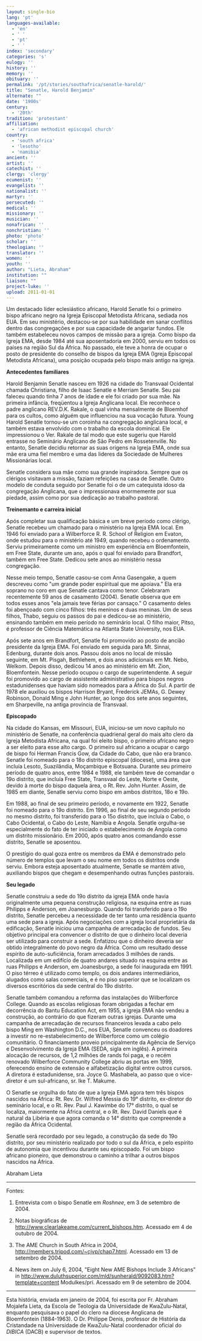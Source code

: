 ```yaml
---
layout: single-bio
lang: 'pt'
languages-available:
  - 'en'
  - ' '
  - 'pt'
  - ' '
index: 'secondary'
categories: 's'
eulogy: ''
history: ''
memory: ''
obituary: ''
permalink: '/pt/stories/southafrica/senatle-harold/'
title: "Senatle, Harold Benjamin"
alternate: ""
date: '1900s'
century:
  - '20th'
tradition: 'protestant'
affiliation:
  - 'african methodist episcopal church'
country:
  - 'south africa'
  - 'lesotho'
  - 'namibia'
ancient: ''
artist: ''
catechist: ''
clergy: 'clergy'
ecumenist: ''
evangelist: ''
nationalist: ''
martyr: ''
persecuted: ''
medical: ''
missionary: ''
musician: ''
nonafrican: ''
nonchristian: ''
photo: 'photo'
scholar: ''
theologian: ''
translator: ''
women: ''
youth: ''
author: "Lieta, Abraham"
institution: ""
liaison: ""
project-luke: ''
upload: 2011-01-01
---
```




Um destacado líder eclesiástico africano, Harold Senatle foi o primeiro bispo africano negro na Igreja Episcopal Metodista Africana, sediada nos EUA. Em seu ministério, destacou-se por sua habilidade em sanar conflitos dentro das congregações e por sua capacidade de angariar fundos. Ele também estabeleceu novos campos de missão para a igreja. Como bispo da Igreja EMA, desde 1984 até sua aposentadoria em 2000, serviu em todos os países na região Sul da África. No passado, ele teve a honra de ocupar o posto de presidente do conselho de bispos da Igreja EMA (Igreja Episcopal Metodista Africana), uma posição ocupada pelo bispo mais antigo na igreja.

**Antecedentes familiares**

Harold Benjamin Senatle nasceu em 1926 na cidade do Transvaal Ocidental chamada Christiana, filho de Isaac Senatle e Merriam Senatle. Seu pai faleceu quando tinha 7 anos de idade e ele foi criado por sua mãe. Na primeira infância, freqüentou a Igreja Anglicana local. Ele reconhece o padre anglicano REV.D.K. Rakale, o qual vinha mensalmente de Bloemhof para os cultos, como alguém que influenciou na sua vocação futura. Young Harold Senatle tornou-se um coroinha na congregação anglicana local, e também estava envolvido com o trabalho da  escola dominical.   Ele impressionou o Ver. Rakale de tal modo que este sugeriu que Harold entrasse no Seminário Anglicano de São Pedro em Rossetenville. No entanto, Senatle decidiu retornar as suas origens na Igreja EMA, onde sua mãe era uma fiel membro e uma das lideres da Sociedade de Mulheres Missionárias local.

Senatle considera sua mãe como sua grande inspiradora. Sempre que os clérigos visitavam a missão, faziam refeições na casa de Senatle. Outro modelo de conduta seguido por Senatle foi o de um catequista idoso da congregação Anglicana, que o impressionava enormemente por sua piedade, assim como por sua dedicação ao trabalho pastoral.

**Treinemanto e carreira inicial**

Após completar sua qualificação básica e um breve período como clérigo, Senatle recebeu um chamado para o ministério na Igreja EMA local. Em 1946 foi enviado para a Wilberforce R. R. School of Religion em Evaton, onde estudou para o ministério até 1949, quando recebeu o ordenamento. Serviu primeiramente como um ministro em experiência em Bloemfontein, em Free State, durante um ano, após o qual foi enviado para Brandfort, também em Free State. Dedicou sete anos ao ministério nessa congregação.

Nesse meio tempo, Senatle casou-se com Anna Gasengake, a quem descreveu como "um grande poder espiritual que me apoiava." Ela era soprano no coro em que Senatle cantava como tenor. Celebraram recentemente 59 anos de casamento (2004). Senatle observa que em todos esses anos "ela jamais teve férias por cansaço." O casamento deles foi abençoado com cinco filhos: três meninos e duas meninas. Um de seus filhos, Thabo, seguiu os passos do pai e dedicou-se ao ministério, ensinando também em meio período no seminário local. O filho maior, Pitso, é professor de Ciência Matemática na Atlanta State University, nos EUA.

Após sete anos em Brandfort, Senatle foi promovido ao posto de ancião presidente da Igreja EMA. Foi enviado em seguida para Mt. Sinnai, Edenburg, durante dois anos. Passou dois anos no local de missão seguinte, em Mt. Pisgah, Bethlehem, e dois anos adicionais em Mt. Nebo, Welkom. Depois disso, dedicou 14 anos ao ministério em Mt. Zion, Bloemfontein. Nesse período ocupou o cargo de superintendente. A seguir foi promovido ao cargo de assistente administrativo para bispos negros estadunidenses que haviam sido nomeados para a África do Sul. A partir de 1978 ele auxiliou os bispos Harrison Bryant, Frederick JEMAs, G. Dewey Robinson, Donald Ming e John Hunter, ao longo dos sete anos seguintes, em Sharpeville, na antiga província de Transvaal.

**Episcopado**

Na cidade do Kansas, em Missouri, EUA, iniciou-se um novo capítulo no ministério de Senatle, na conferência quadrienal geral do mais alto clero da Igreja Metodista Africana, na qual foi eleito bispo, o primeiro africano negro a ser eleito para esse alto cargo. O primeiro sul africano a ocupar o cargo de bispo foi Herman Francis Gow, da Cidade do Cabo, que não era branco. Senatle foi nomeado para o 18o distrito episcopal (diocese), uma área que incluía Lesoto, Suazilândia, Moçambique e Botsuana. Durante seu primeiro período de quatro anos, entre 1984 e 1988, ele também teve de comandar o 19o distrito, que incluía Free State, Transvaal do Leste, Norte e Oeste, devido à morte do bispo daquela área, o Rt. Rev. John Hunter. Assim, de 1985 em diante, Senatle serviu como bispo em ambos distritos, 18o e 19o.

Em 1988, ao final de seu primeiro período, e novamente em 1922, Senatle foi nomeado para o 19o distrito. Em 1996, ao final de seu segundo período no mesmo distrito, foi transferido para o 15o distrito, que incluía o Cabo, o Cabo Ocidental, o Cabo do Leste, Namíbia e Angola. Senatle orgulha-se especialmente do fato de ter iniciado o estabelecimento de Angola como um distrito missionário. Em 2000, após quatro anos comandando esse distrito, Senatle se aposentou.

O prestígio do qual goza entre os membros da EMA é demonstrado pelo número de templos que levam o seu nome em todos os distritos onde serviu. Embora esteja aposentado atualmente, Senatle se mantém ativo, auxiliando bispos que chegam e desempenhando outras funções pastorais.

**Seu legado**

Senatle construiu a sede do 19o distrito da igreja EMA onde havia originalmente uma pequena construção religiosa, na esquina entre as ruas Philipps e Anderson, em Joanesburgo. Quando foi transferido para o 19o distrito, Senatle percebeu a necessidade de ter tanto uma residência quanto uma sede para a igreja. Após negociações com a igreja local proprietária da edificação, Senatle iniciou uma campanha de arrecadação de fundos. Seu objetivo principal era convencer o distrito de que o dinheiro local deveria ser utilizado para construir a sede. Enfatizou que o dinheiro deveria ser obtido integralmente do povo negro da África. Como um resultado desse espírito de auto-suficiência, foram arrecadados 3 milhões de rands. Localizada em um edifício de quatro andares situado na esquina entre as ruas Philipps e Anderson, em Joanesburgo, a sede foi inaugurada em 1991. O piso térreo é utilizado como templo, os dois andares intermediários, alugados como salas comerciais, e é no piso superior que se localizam os diversos escritórios da sede central do 19o distrito.

Senatle também comandou a reforma das instalações do Wilberforce College. Quando as escolas religiosas foram obrigadas a fechar em decorrência do Bantu Education Act, em 1955, a igreja EMA não vendeu a construção, ao contrário do que fizeram outras igrejas. Durante uma campanha de arrecadação de recursos financeiros levada a cabo pelo bispo Ming em Washington D.C., nos EUA, Senatle convenceu os doadores a investir no re-estabelecimento de Wilberforce como um colégio comunitário. O financiamento  proveio principalmente da Agência de Serviço e Desenvolvimento da  Igreja EMA (SEDA, sigla em inglês). A primeira alocação de recursos, de 1,2 milhões de rands foi paga, e o recém renovado Wilberforce Community College abriu as portas em 1999, oferecendo ensino de extensão e alfabetização digital entre outros cursos. A diretora é estadunidense, sra. Joyce G. Mashabela, ao passo que o vice-diretor é um sul-africano, sr. Ike T. Makume.

O Senatle se orgulha do fato de que a Igreja EMA agora tem três bispos nascidos na África: Rt. Rev. Dr. Wilfred Messia do 19° distrito, ex-diretor do seminário local, e o Rt. Rev. Paul J. Kawimbe do 17° distrito, o qual se localiza, maiormente na África central, e o Rt. Rev. David Daniels que é natural da Libéria e que agora comanda o 14° distrito que compreende a região da África Ocidental.

Senatle será recordado por seu legado, a construção da sede do 19o distrito, por seu ministério realizado por todo o sul da África, e pelo espírito de autonomia que incentivou durante seu episcopado. Foi um bispo africano pioneiro, que demonstrou o caminho a trilhar a outros bispos nascidos na África.

Abraham Lieta

---

Fontes:

1. Entrevista com o bispo Senatle em *Roshnee*, em 3 de setembro de 2004.

2. Notas biográficas de http://www.clearlakeame.com/current_bishops.htm. Acessado em 4 de outubro de 2004.

3. The AME Church in South Africa in 2004, http://members.tripod.com/~cjvp/chap7.html. Acessado em 13 de setembro de 2004.

4. News item on July 6, 2004, "Eight New AME Bishops Include 3 Africans" in http://www.duluthsuperior.com/mld/sunherald/9092083.htm?template+content Modulkes/pri. Acessado  em 9 de setembro de 2004.

---

Esta história, enviada em janeiro de 2004, foi escrita por Fr. Abraham Mojalefa Lieta, da Escola de Teologia da Universidade de KwaZulu-Natal, enquanto pesquisava o papel do clero na diocese Anglicana de Bloemfontein (1884-1963). O Dr. Philippe Denis, professor de História da Cristandade na Universidade de KwaZulu-Natal coordenador oficial do *DIBICA* (DACB) e supervisor de textos.
